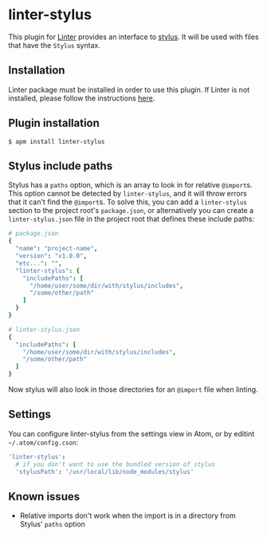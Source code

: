 # linter-stylus

This plugin for [Linter](https://github.com/AtomLinter/Linter) provides an interface to [stylus](https://learnboost.github.io/stylus). It will be used with files that have the `Stylus` syntax.

## Installation

Linter package must be installed in order to use this plugin. If Linter is not installed, please follow the instructions [here](https://github.com/AtomLinter/Linter).

## Plugin installation

```shell
$ apm install linter-stylus
```

## Stylus include paths

Stylus has a `paths` option, which is an array to look in for relative `@import`s. This option cannot be detected by `linter-stylus`, and it will throw errors that it can't find the `@import`s. To solve this, you can add a `linter-stylus` section to the project root's `package.json`, or alternatively you can create a `linter-stylus.json` file in the project root that defines these include paths:
```cson
# package.json
{
  "name": "project-name",
  "version": "v1.0.0",
  "etc...": "",
  "linter-stylus": {
    "includePaths": [
      "/home/user/some/dir/with/stylus/includes",
      "/some/other/path"
    ]
  }
}

# linter-stylus.json
{
  "includePaths": [
    "/home/user/some/dir/with/stylus/includes",
    "/some/other/path"
  ]
}
```
Now stylus will also look in those directories for an `@import` file when linting.

## Settings

You can configure linter-stylus from the settings view in Atom, or by editint `~/.atom/config.cson`:

```cson
'linter-stylus':
  # if you don't want to use the bundled version of stylus
  'stylusPath': '/usr/local/lib/node_modules/stylus'
```

## Known issues

* Relative imports don't work when the import is in a directory from Stylus' `paths` option